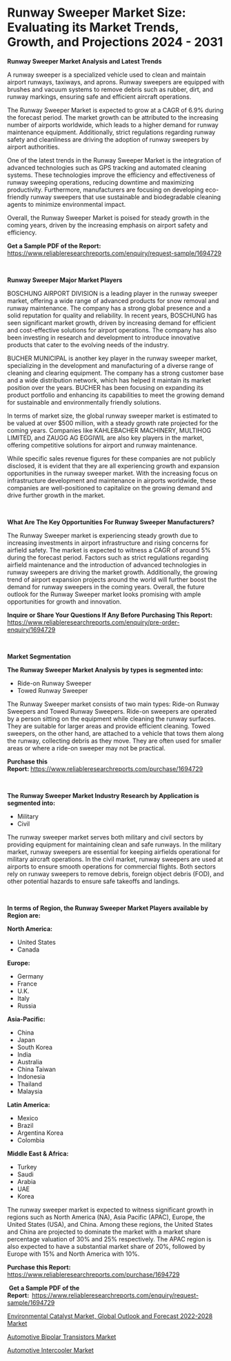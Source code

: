 <p><h1>Runway Sweeper Market Size: Evaluating its Market Trends, Growth, and Projections 2024 - 2031</h1></p><p><strong>Runway Sweeper Market Analysis and Latest Trends</strong></p>
<p><p>A runway sweeper is a specialized vehicle used to clean and maintain airport runways, taxiways, and aprons. Runway sweepers are equipped with brushes and vacuum systems to remove debris such as rubber, dirt, and runway markings, ensuring safe and efficient aircraft operations.</p><p>The Runway Sweeper Market is expected to grow at a CAGR of 6.9% during the forecast period. The market growth can be attributed to the increasing number of airports worldwide, which leads to a higher demand for runway maintenance equipment. Additionally, strict regulations regarding runway safety and cleanliness are driving the adoption of runway sweepers by airport authorities.</p><p>One of the latest trends in the Runway Sweeper Market is the integration of advanced technologies such as GPS tracking and automated cleaning systems. These technologies improve the efficiency and effectiveness of runway sweeping operations, reducing downtime and maximizing productivity. Furthermore, manufacturers are focusing on developing eco-friendly runway sweepers that use sustainable and biodegradable cleaning agents to minimize environmental impact.</p><p>Overall, the Runway Sweeper Market is poised for steady growth in the coming years, driven by the increasing emphasis on airport safety and efficiency.</p></p>
<p><strong>Get a Sample PDF of the Report:&nbsp;</strong> <a href="https://www.reliableresearchreports.com/enquiry/request-sample/1694729">https://www.reliableresearchreports.com/enquiry/request-sample/1694729</a></p>
<p>&nbsp;</p>
<p><strong>Runway Sweeper Major Market Players</strong></p>
<p><p>BOSCHUNG AIRPORT DIVISION is a leading player in the runway sweeper market, offering a wide range of advanced products for snow removal and runway maintenance. The company has a strong global presence and a solid reputation for quality and reliability. In recent years, BOSCHUNG has seen significant market growth, driven by increasing demand for efficient and cost-effective solutions for airport operations. The company has also been investing in research and development to introduce innovative products that cater to the evolving needs of the industry.</p><p>BUCHER MUNICIPAL is another key player in the runway sweeper market, specializing in the development and manufacturing of a diverse range of cleaning and clearing equipment. The company has a strong customer base and a wide distribution network, which has helped it maintain its market position over the years. BUCHER has been focusing on expanding its product portfolio and enhancing its capabilities to meet the growing demand for sustainable and environmentally friendly solutions.</p><p>In terms of market size, the global runway sweeper market is estimated to be valued at over $500 million, with a steady growth rate projected for the coming years. Companies like KAHLEBACHER MACHINERY, MULTIHOG LIMITED, and ZAUGG AG EGGIWIL are also key players in the market, offering competitive solutions for airport and runway maintenance.</p><p>While specific sales revenue figures for these companies are not publicly disclosed, it is evident that they are all experiencing growth and expansion opportunities in the runway sweeper market. With the increasing focus on infrastructure development and maintenance in airports worldwide, these companies are well-positioned to capitalize on the growing demand and drive further growth in the market.</p></p>
<p>&nbsp;</p>
<p><strong>What Are The Key Opportunities For Runway Sweeper Manufacturers?</strong></p>
<p><p>The Runway Sweeper market is experiencing steady growth due to increasing investments in airport infrastructure and rising concerns for airfield safety. The market is expected to witness a CAGR of around 5% during the forecast period. Factors such as strict regulations regarding airfield maintenance and the introduction of advanced technologies in runway sweepers are driving the market growth. Additionally, the growing trend of airport expansion projects around the world will further boost the demand for runway sweepers in the coming years. Overall, the future outlook for the Runway Sweeper market looks promising with ample opportunities for growth and innovation.</p></p>
<p><strong>Inquire or Share Your Questions If Any Before Purchasing This Report:</strong> <a href="https://www.reliableresearchreports.com/enquiry/pre-order-enquiry/1694729">https://www.reliableresearchreports.com/enquiry/pre-order-enquiry/1694729</a></p>
<p>&nbsp;</p>
<p><strong>Market Segmentation</strong></p>
<p><strong>The Runway Sweeper Market Analysis by types is segmented into:</strong></p>
<p><ul><li>Ride-on Runway Sweeper</li><li>Towed Runway Sweeper</li></ul></p>
<p><p>The Runway Sweeper market consists of two main types: Ride-on Runway Sweepers and Towed Runway Sweepers. Ride-on sweepers are operated by a person sitting on the equipment while cleaning the runway surfaces. They are suitable for larger areas and provide efficient cleaning. Towed sweepers, on the other hand, are attached to a vehicle that tows them along the runway, collecting debris as they move. They are often used for smaller areas or where a ride-on sweeper may not be practical.</p></p>
<p><strong>Purchase this Report:&nbsp;</strong><a href="https://www.reliableresearchreports.com/purchase/1694729">https://www.reliableresearchreports.com/purchase/1694729</a></p>
<p>&nbsp;</p>
<p><strong>The Runway Sweeper Market Industry Research by Application is segmented into:</strong></p>
<p><ul><li>Military</li><li>Civil</li></ul></p>
<p><p>The runway sweeper market serves both military and civil sectors by providing equipment for maintaining clean and safe runways. In the military market, runway sweepers are essential for keeping airfields operational for military aircraft operations. In the civil market, runway sweepers are used at airports to ensure smooth operations for commercial flights. Both sectors rely on runway sweepers to remove debris, foreign object debris (FOD), and other potential hazards to ensure safe takeoffs and landings.</p></p>
<p>&nbsp;</p>
<p><strong>In terms of Region, the Runway Sweeper Market Players available by Region are:</strong></p>
<p>
    <p> <strong> North America: </strong>
        <ul>
            <li>United States</li>
            <li>Canada</li>
        </ul>
        </p> 
    <p> <strong> Europe: </strong>
        <ul>
            <li>Germany</li>
            <li>France</li>
            <li>U.K.</li>
            <li>Italy</li>
            <li>Russia</li>
        </ul>
        </p> 
    <p> <strong> Asia-Pacific: </strong>
        <ul>
            <li>China</li>
            <li>Japan</li>
            <li>South Korea</li>
            <li>India</li>
            <li>Australia</li>
            <li>China Taiwan</li>
            <li>Indonesia</li>
            <li>Thailand</li>
            <li>Malaysia</li>
        </ul>
        </p> 
    <p> <strong> Latin America: </strong>
        <ul>
            <li>Mexico</li>
            <li>Brazil</li>
            <li>Argentina Korea</li>
            <li>Colombia</li>
        </ul>
        </p> 
    <p> <strong> Middle East & Africa: </strong>
        <ul>
            <li>Turkey</li>
            <li>Saudi</li>
            <li>Arabia</li>
            <li>UAE</li>
            <li>Korea</li>
        </ul>
    </p>
    </p>
<p><p>The runway sweeper market is expected to witness significant growth in regions such as North America (NA), Asia Pacific (APAC), Europe, the United States (USA), and China. Among these regions, the United States and China are projected to dominate the market with a market share percentage valuation of 30% and 25% respectively. The APAC region is also expected to have a substantial market share of 20%, followed by Europe with 15% and North America with 10%.</p></p>
<p><strong>Purchase this Report: </strong><a href="https://www.reliableresearchreports.com/purchase/1694729">https://www.reliableresearchreports.com/purchase/1694729</a></p>
<p>&nbsp;<strong>Get a Sample PDF of the Report:&nbsp;&nbsp;</strong><a href="https://www.reliableresearchreports.com/enquiry/request-sample/1694729">https://www.reliableresearchreports.com/enquiry/request-sample/1694729</a></p>
<p><strong></strong></p>
<p><p><a href="https://view.publitas.com/reportprime-1/environmental-catalyst-market-global-outlook-and-forecast-2022-2028-market-size-growth-outlook-from-2023-to-2030-projecting-at-markets-trends-analysis-by-application-regional-outlook-and-revenue/">Environmental Catalyst Market, Global Outlook and Forecast 2022-2028 Market</a></p><p><a href="https://view.publitas.com/reportprime-1/insights-into-automotive-bipolar-transistors-market-size-analysing-market-share-trends-and-growth-from-2024-to-2031/">Automotive Bipolar Transistors Market</a></p><p><a href="https://github.com/Glendatilghmankmgz0rbhwpy/Market-Research-Report-List-1/blob/main/automotive-intercooler-market.md">Automotive Intercooler Market</a></p></p>
